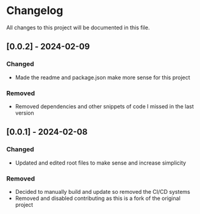 # Changelog
All changes to this project will be documented in this file.

## [0.0.2] - 2024-02-09
### Changed
- Made the readme and package.json make more sense for this project
### Removed
- Removed dependencies and other snippets of code I missed in the last version

## [0.0.1] - 2024-02-08
### Changed
- Updated and edited root files to make sense and increase simplicity
### Removed
- Decided to manually build and update so removed the CI/CD systems
- Removed and disabled contributing as this is a fork of the original project
